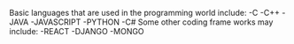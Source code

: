 Basic languages that are used in the programming world include:
  -C
  -C++
  -JAVA
  -JAVASCRIPT
  -PYTHON
  -C#
Some other coding frame works may include:
  -REACT
  -DJANGO
  -MONGO
  
